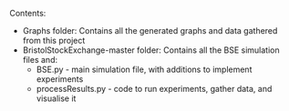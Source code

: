 Contents:

- Graphs folder: Contains all the generated graphs and data gathered from this project
- BristolStockExchange-master folder: Contains all the BSE simulation files and:
	- BSE.py - main simulation file, with additions to implement experiments
	- processResults.py - code to run experiments, gather data, and visualise it
